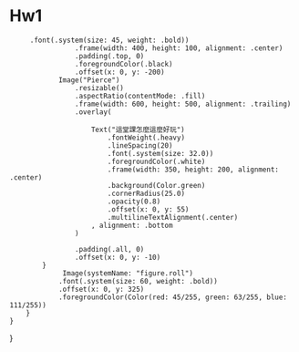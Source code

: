 # Hw1
         .font(.system(size: 45, weight: .bold))
                    .frame(width: 400, height: 100, alignment: .center)
                    .padding(.top, 0)
                    .foregroundColor(.black)
                    .offset(x: 0, y: -200)
                Image("Pierce")
                    .resizable()
                    .aspectRatio(contentMode: .fill)
                    .frame(width: 600, height: 500, alignment: .trailing)
                    .overlay(
                        
                        Text("這堂課怎麼這麼好玩")
                            .fontWeight(.heavy)
                            .lineSpacing(20)
                            .font(.system(size: 32.0))
                            .foregroundColor(.white)
                            .frame(width: 350, height: 200, alignment: .center)
                            .background(Color.green)
                            .cornerRadius(25.0)
                            .opacity(0.8)
                            .offset(x: 0, y: 55)
                            .multilineTextAlignment(.center)
                        , alignment: .bottom
                    )
                    
                    .padding(.all, 0)
                    .offset(x: 0, y: -10)
            }
                 Image(systemName: "figure.roll")
                .font(.system(size: 60, weight: .bold))
                .offset(x: 0, y: 325)
                .foregroundColor(Color(red: 45/255, green: 63/255, blue: 111/255))
        }
    }
}

```

